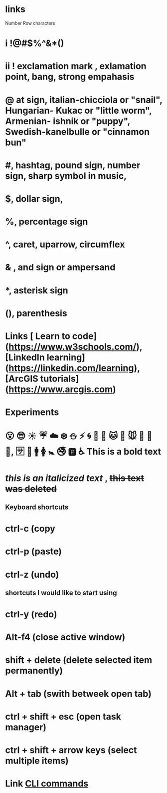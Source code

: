 # links
Number Row characters 
# i !@#$%^&*()
# ii ! exclamation mark , exlamation point, bang, strong empahasis
# @ at sign, italian-chicciola or "snail", Hungarian- Kukac or "little worm", Armenian- ishnik or "puppy", Swedish-kanelbulle or "cinnamon bun"
# #, hashtag, pound sign, number sign, sharp symbol in music, 
# $, dollar sign, 
# %, percentage sign
# ^, caret, uparrow, circumflex
# & , and sign or ampersand
# *, asterisk sign
# (), parenthesis
# Links [ Learn to code] (https://www.w3schools.com/), [LinkedIn learning] (https://linkedin.com/learning), [ArcGIS tutorials] (https://www.arcgis.com)
# Experiments
#  😮 😎 ☀️ ☔ ☁️ ❄️ ⛄ ⚡ 🌀 🌁 🌊 🐱 🐶 🐭 🐹 🐰 🐺, 🈂️ 🚻 🚹 🚺 🚼 🚭 🅿️ ♿ **This is a bold text**
# _this is an italicized text_ , ~~this text was deleted~~
## Keyboard shortcuts
# ctrl-c (copy
# ctrl-p (paste)
# ctrl-z (undo)
## shortcuts I would like to start using
# ctrl-y (redo)
# Alt-f4 (close active window)
# shift + delete (delete selected item permanently)
# Alt + tab (swith betweek open tab)
# ctrl + shift + esc (open task manager)
# ctrl + shift + arrow keys (select multiple items)
# Link [CLI commands](docs/cli.md)
